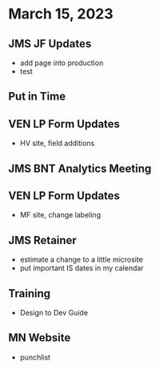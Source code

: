# March 15, 2023

## JMS JF Updates
- add page into production
- test

## Put in Time

## VEN LP Form Updates
- HV site, field additions

## JMS BNT Analytics Meeting

## VEN LP Form Updates
- MF site, change labeling

## JMS Retainer
- estimate a change to a little microsite
- put important IS dates in my calendar

## Training
- Design to Dev Guide

## MN Website
- punchlist